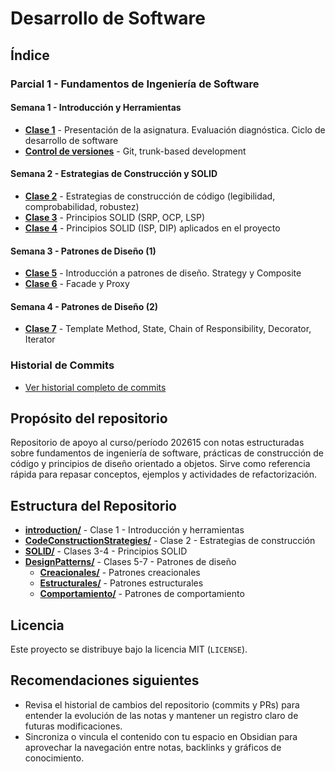 # Desarrollo de Software

## Índice

### Parcial 1 - Fundamentos de Ingeniería de Software

#### Semana 1 - Introducción y Herramientas
- **[Clase 1](https://github.com/jrgil20/DesarrolloDeSoftware/commit/dd7500f)** - Presentación de la asignatura. Evaluación diagnóstica. Ciclo de desarrollo de software
- **[Control de versiones](https://github.com/jrgil20/DesarrolloDeSoftware/commit/dd7500f)** - Git, trunk-based development

#### Semana 2 - Estrategias de Construcción y SOLID
- **[Clase 2](https://github.com/jrgil20/DesarrolloDeSoftware/commit/c8bb63f)** - Estrategias de construcción de código (legibilidad, comprobabilidad, robustez)
- **[Clase 3](https://github.com/jrgil20/DesarrolloDeSoftware/commit/63114c7)** - Principios SOLID (SRP, OCP, LSP)
- **[Clase 4](https://github.com/jrgil20/DesarrolloDeSoftware/commit/dd9d0a2)** - Principios SOLID (ISP, DIP) aplicados en el proyecto

#### Semana 3 - Patrones de Diseño (1)
- **[Clase 5](https://github.com/jrgil20/DesarrolloDeSoftware/commit/3c29e97)** - Introducción a patrones de diseño. Strategy y Composite
- **[Clase 6](https://github.com/jrgil20/DesarrolloDeSoftware/commit/2344c7d)** - Facade y Proxy

#### Semana 4 - Patrones de Diseño (2)
- **[Clase 7](https://github.com/jrgil20/DesarrolloDeSoftware/commit/9fbcf2f)** - Template Method, State, Chain of Responsibility, Decorator, Iterator

### Historial de Commits
- [Ver historial completo de commits](https://github.com/jrgil20/DesarrolloDeSoftware/commits/main)

## Propósito del repositorio

Repositorio de apoyo al curso/período 202615 con notas estructuradas sobre fundamentos de ingeniería de software, prácticas de construcción de código y principios de diseño orientado a objetos. Sirve como referencia rápida para repasar conceptos, ejemplos y actividades de refactorización.

## Estructura del Repositorio

- **[introduction/](introduction/)** - Clase 1 - Introducción y herramientas
- **[CodeConstructionStrategies/](CodeConstructionStrategies/)** - Clase 2 - Estrategias de construcción
- **[SOLID/](SOLID/)** - Clases 3-4 - Principios SOLID
- **[DesignPatterns/](DesignPatterns/)** - Clases 5-7 - Patrones de diseño
  - **[Creacionales/](DesignPatterns/Creacionales/)** - Patrones creacionales
  - **[Estructurales/](DesignPatterns/Estructurales/)** - Patrones estructurales
  - **[Comportamiento/](DesignPatterns/Comportamiento/)** - Patrones de comportamiento

## Licencia

Este proyecto se distribuye bajo la licencia MIT (`LICENSE`).

## Recomendaciones siguientes

- Revisa el historial de cambios del repositorio (commits y PRs) para entender la evolución de las notas y mantener un registro claro de futuras modificaciones.
- Sincroniza o vincula el contenido con tu espacio en Obsidian para aprovechar la navegación entre notas, backlinks y gráficos de conocimiento.

